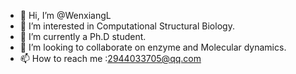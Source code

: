 - 👋 Hi, I’m @WenxiangL
- 👀 I’m interested in Computational Structural Biology.
- 🌱 I’m currently a Ph.D student.
- 💞️ I’m looking to collaborate on enzyme and Molecular dynamics.
- 📫 How to reach me :2944033705@qq.com

<!---
WenxiangL/WenxiangL is a ✨ special ✨ repository because its `README.md` (this file) appears on your GitHub profile.
You can click the Preview link to take a look at your changes.
--->
